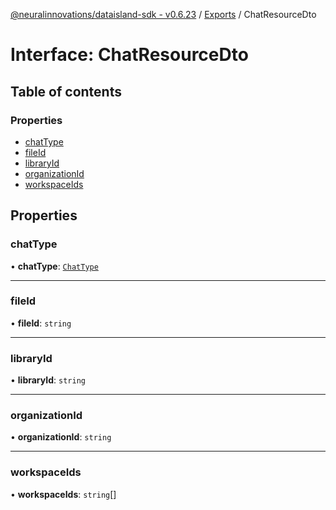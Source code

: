 [@neuralinnovations/dataisland-sdk - v0.6.23](../../README.md) / [Exports](../modules.md) / ChatResourceDto

# Interface: ChatResourceDto

## Table of contents

### Properties

- [chatType](ChatResourceDto.md#chattype)
- [fileId](ChatResourceDto.md#fileid)
- [libraryId](ChatResourceDto.md#libraryid)
- [organizationId](ChatResourceDto.md#organizationid)
- [workspaceIds](ChatResourceDto.md#workspaceids)

## Properties

### chatType

• **chatType**: [`ChatType`](../enums/ChatType.md)

___

### fileId

• **fileId**: `string`

___

### libraryId

• **libraryId**: `string`

___

### organizationId

• **organizationId**: `string`

___

### workspaceIds

• **workspaceIds**: `string`[]
